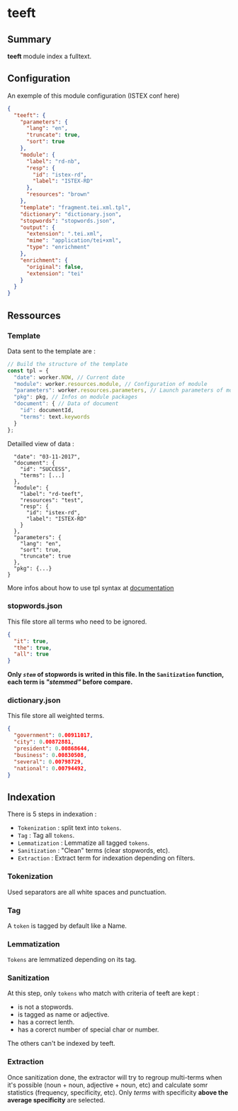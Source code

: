 teeft
===============

## Summary ##

**teeft** module index a fulltext.

## Configuration ##

An exemple of this module configuration (ISTEX conf here)

```json
{
  "teeft": {
    "parameters": {
      "lang": "en",
      "truncate": true,
      "sort": true
    },
    "module": {
      "label": "rd-nb",
      "resp": {
        "id": "istex-rd",
        "label": "ISTEX-RD"
      },
      "resources": "brown"
    },
    "template": "fragment.tei.xml.tpl",
    "dictionary": "dictionary.json",
    "stopwords": "stopwords.json",
    "output": {
      "extension": ".tei.xml",
      "mime": "application/tei+xml",
      "type": "enrichment"
    },
    "enrichment": {
      "original": false,
      "extension": "tei"
    }
  }
}
```

## Ressources ##

### Template ###

Data sent to the template are :
```js
// Build the structure of the template
const tpl = {
  "date": worker.NOW, // Current date
  "module": worker.resources.module, // Configuration of module
  "parameters": worker.resources.parameters, // Launch parameters of module
  "pkg": pkg, // Infos on module packages
  "document": { // Data of document
    "id": documentId,
    "terms": text.keywords
  }
};
```

Detailled view of data :

```json{
  "date": "03-11-2017",
  "document": {
    "id": "SUCCESS",
    "terms": [...]
  },
  "module": {
    "label": "rd-teeft",
    "resources": "test",
    "resp": {
      "id": "istex-rd",
      "label": "ISTEX-RD"
    }
  },
  "parameters": {
    "lang": "en",
    "sort": true,
    "truncate": true
  },
  "pkg": {...}
}
```

More infos about how to use tpl syntax at [documentation](https://github.com/raycmorgan/Mu)


### stopwords.json ###

This file store all terms who need to be ignored.

```json
{
  "it": true,
  "the": true,
  "all": true
}
```

**Only *`stem`* of stopwords is writed in this file. In the `Sanitization` function, each term is *"stemmed"* before compare.**

### dictionary.json ###

This file store all weighted terms.

```json
{
  "government": 0.00911017,
  "city": 0.00872881,
  "president": 0.00868644,
  "business": 0.00830508,
  "several": 0.00798729,
  "national": 0.00794492,
}
```

## Indexation ##

There is 5 steps in indexation :

  - `Tokenization` : split text into `tokens`.
  - `Tag` : Tag all `tokens`.
  - `Lemmatization` : Lemmatize all tagged `tokens`.
  - `Sanitization` : "Clean" terms (clear stopwords, etc).
  - `Extraction` : Extract term for indexation depending on filters.

### Tokenization ###

Used separators are all white spaces and punctuation.

### Tag ###

A `token` is tagged by default like a Name.

### Lemmatization ###

`Tokens` are lemmatized depending on its tag.

### Sanitization ###

At this step, only `tokens` who match with criteria of teeft are kept :

  - is not a stopwords.
  - is tagged as name or adjective.
  - has a correct lenth.
  - has a corerct number of special char or number.

The others can't be indexed by teeft.

### Extraction ###

Once sanitization done, the extractor will try to regroup multi-terms when it's possible (noun + noun, adjective + noun, etc) and calculate somr statistics (frequency, specificity, etc).
Only *terms* with specificity **above the average specificity**  are selected.